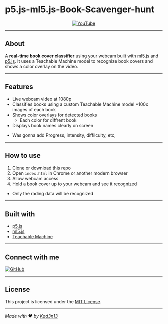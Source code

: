 # p5.js-ml5.js-Book-Scavenger-hunt

<p align="center">
  <a href="https://www.youtube.com/@kad3n470" title="YouTube" target="_blank" rel="noopener noreferrer">
    <img src="https://img.shields.io/badge/-YouTube-FF0000?style=flat&logo=youtube&logoColor=white" alt="YouTube" />
  </a>
</p>


---

## About

A **real-time book cover classifier** using your webcam built with [ml5.js](https://ml5js.org/) and [p5.js](https://p5js.org/). It uses a Teachable Machine model to recognize book covers and shows a color overlay on the video.

---

## Features

- Live webcam video at 1080p  
- Classifies books using a custom Teachable Machine model
  *100x images of each book 
- Shows color overlays for detected books
  * Each color for diffrent book
- Displays book names clearly on screen  
* Was gonna add Progress, intensity, diffilculty, etc,
---

## How to use

1. Clone or download this repo  
2. Open `index.html` in Chrome or another modern browser  
3. Allow webcam access  
4. Hold a book cover up to your webcam and see it recognized
 * Only the rading data will be recognized 

---

## Built with

- [p5.js](https://p5js.org/)  
- [ml5.js](https://ml5js.org/)  
- [Teachable Machine](https://teachablemachine.withgoogle.com/)  

---

## Connect with me

  <a href="https://github.com/Kad3n13" target="_blank" rel="noopener noreferrer">
    <img src="https://img.shields.io/badge/GitHub-%2312100E.svg?style=for-the-badge&logo=github&logoColor=white" alt="GitHub" />
  </a>
</p>

---

## License

This project is licensed under the [MIT License](LICENSE).

---

*Made with ❤️ by [Kad3n13](https://github.com/Kad3n13)*
